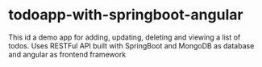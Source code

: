 # todoapp-with-springboot-angular
This id a demo app for adding, updating, deleting and viewing a list of todos.
Uses RESTFul API built with SpringBoot and MongoDB as database and angular as frontend framework
